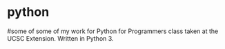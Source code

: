 # python
#some of some of my work for Python for Programmers class taken at the UCSC Extension. Written in Python 3.
